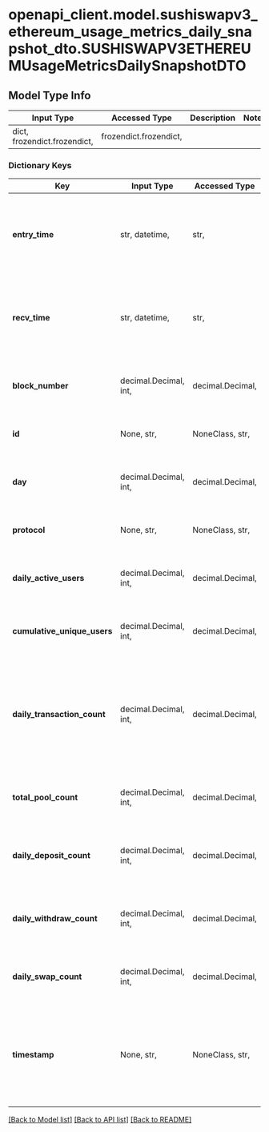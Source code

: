 # openapi_client.model.sushiswapv3_ethereum_usage_metrics_daily_snapshot_dto.SUSHISWAPV3ETHEREUMUsageMetricsDailySnapshotDTO

## Model Type Info
Input Type | Accessed Type | Description | Notes
------------ | ------------- | ------------- | -------------
dict, frozendict.frozendict,  | frozendict.frozendict,  |  | 

### Dictionary Keys
Key | Input Type | Accessed Type | Description | Notes
------------ | ------------- | ------------- | ------------- | -------------
**entry_time** | str, datetime,  | str,  |  | [optional] value must conform to RFC-3339 date-time
**recv_time** | str, datetime,  | str,  |  | [optional] value must conform to RFC-3339 date-time
**block_number** | decimal.Decimal, int,  | decimal.Decimal,  | Number of block in which entity was recorded. | [optional] value must be a 64 bit integer
**id** | None, str,  | NoneClass, str,  | ID is # of days since Unix epoch time | [optional] 
**day** | decimal.Decimal, int,  | decimal.Decimal,  | Number of days since Unix epoch time | [optional] value must be a 32 bit integer
**protocol** | None, str,  | NoneClass, str,  | Protocol this snapshot is associated with | [optional] 
**daily_active_users** | decimal.Decimal, int,  | decimal.Decimal,  | Number of unique daily active users | [optional] value must be a 32 bit integer
**cumulative_unique_users** | decimal.Decimal, int,  | decimal.Decimal,  | Number of cumulative unique users | [optional] value must be a 32 bit integer
**daily_transaction_count** | decimal.Decimal, int,  | decimal.Decimal,  | Total number of transactions occurred in a day. Transactions include all entities that implement the Event interface. | [optional] value must be a 32 bit integer
**total_pool_count** | decimal.Decimal, int,  | decimal.Decimal,  | Total number of pools | [optional] value must be a 32 bit integer
**daily_deposit_count** | decimal.Decimal, int,  | decimal.Decimal,  | Total number of deposits (add liquidity) in an day | [optional] value must be a 32 bit integer
**daily_withdraw_count** | decimal.Decimal, int,  | decimal.Decimal,  | Total number of withdrawals (remove liquidity) in an day | [optional] value must be a 32 bit integer
**daily_swap_count** | decimal.Decimal, int,  | decimal.Decimal,  | Total number of trades (swaps) in an day | [optional] value must be a 32 bit integer
**timestamp** | None, str,  | NoneClass, str,  | Timestamp of when this snapshot was taken/last modified (May be taken after interval has passed) | [optional] 

[[Back to Model list]](../../README.md#documentation-for-models) [[Back to API list]](../../README.md#documentation-for-api-endpoints) [[Back to README]](../../README.md)

